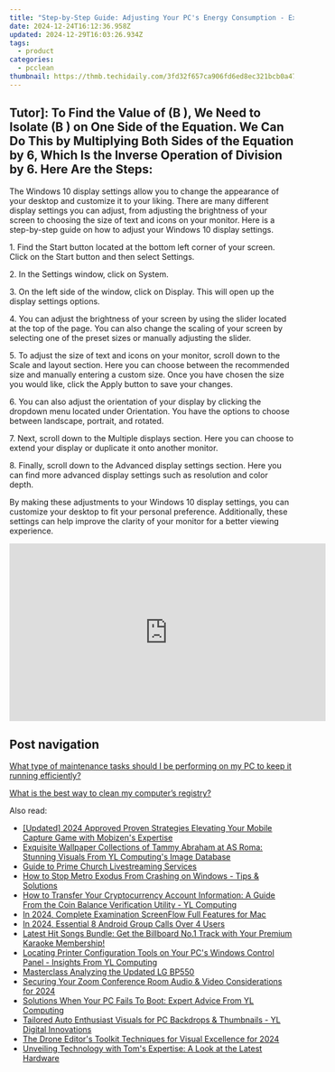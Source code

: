 ```yaml
---
title: "Step-by-Step Guide: Adjusting Your PC's Energy Consumption - Expert Tips From YL Computing"
date: 2024-12-24T16:12:36.958Z
updated: 2024-12-29T16:03:26.934Z
tags:
  - product
categories:
  - pcclean
thumbnail: https://thmb.techidaily.com/3fd32f657ca906fd6ed8ec321bcb0a471e050e9fdbe1e0332d4aba568afc6cd5.jpg
---
```


## Tutor]: To Find the Value of \(B \), We Need to Isolate \(B \) on One Side of the Equation. We Can Do This by Multiplying Both Sides of the Equation by 6, Which Is the Inverse Operation of Division by 6. Here Are the Steps:

The Windows 10 display settings allow you to change the appearance of your desktop and customize it to your liking. There are many different display settings you can adjust, from adjusting the brightness of your screen to choosing the size of text and icons on your monitor. Here is a step-by-step guide on how to adjust your Windows 10 display settings. 

1\. Find the Start button located at the bottom left corner of your screen. Click on the Start button and then select Settings.

2\. In the Settings window, click on System.

3\. On the left side of the window, click on Display. This will open up the display settings options. 

4\. You can adjust the brightness of your screen by using the slider located at the top of the page. You can also change the scaling of your screen by selecting one of the preset sizes or manually adjusting the slider.

5\. To adjust the size of text and icons on your monitor, scroll down to the Scale and layout section. Here you can choose between the recommended size and manually entering a custom size. Once you have chosen the size you would like, click the Apply button to save your changes.

6\. You can also adjust the orientation of your display by clicking the dropdown menu located under Orientation. You have the options to choose between landscape, portrait, and rotated.

7\. Next, scroll down to the Multiple displays section. Here you can choose to extend your display or duplicate it onto another monitor.

8\. Finally, scroll down to the Advanced display settings section. Here you can find more advanced display settings such as resolution and color depth. 

By making these adjustments to your Windows 10 display settings, you can customize your desktop to fit your personal preference. Additionally, these settings can help improve the clarity of your monitor for a better viewing experience.

<!-- affiliate ads begin -->
<iframe width="560" height="315" src="https://www.youtube.com/embed/9Q8Feep0Rc0?si=YkPhRxXGvrRRMJtb" title="YouTube video player" frameborder="0" allow="accelerometer; autoplay; clipboard-write; encrypted-media; gyroscope; picture-in-picture; web-share" referrerpolicy="strict-origin-when-cross-origin" allowfullscreen></iframe>
<!-- affiliate ads end -->

## Post navigation

[What type of maintenance tasks should I be performing on my PC to keep it running efficiently?](https://tools.techidaily.com/pcclean/products/)

[What is the best way to clean my computer’s registry?](https://tools.techidaily.com/pcclean/products/)

<ins class="adsbygoogle"
     style="display:block"
     data-ad-format="autorelaxed"
     data-ad-client="ca-pub-7571918770474297"
     data-ad-slot="1223367746"></ins>

<ins class="adsbygoogle"
     style="display:block"
     data-ad-client="ca-pub-7571918770474297"
     data-ad-slot="8358498916"
     data-ad-format="auto"
     data-full-width-responsive="true"></ins>

<span class="atpl-alsoreadstyle">Also read:</span>
<div><ul>
<li><a href="https://screen-recording.techidaily.com/updated-2024-approved-proven-strategies-elevating-your-mobile-capture-game-with-mobizens-expertise/"><u>[Updated] 2024 Approved Proven Strategies Elevating Your Mobile Capture Game with Mobizen's Expertise</u></a></li>
<li><a href="https://win-exclusive.techidaily.com/exquisite-wallpaper-collections-of-tammy-abraham-at-as-roma-stunning-visuals-from-yl-computings-image-database/"><u>Exquisite Wallpaper Collections of Tammy Abraham at AS Roma: Stunning Visuals From YL Computing's Image Database</u></a></li>
<li><a href="https://fox-helps.techidaily.com/guide-to-prime-church-livestreaming-services/"><u>Guide to Prime Church Livestreaming Services</u></a></li>
<li><a href="https://win-answers.techidaily.com/how-to-stop-metro-exodus-from-crashing-on-windows-tips-and-solutions/"><u>How to Stop Metro Exodus From Crashing on Windows - Tips & Solutions</u></a></li>
<li><a href="https://win-exclusive.techidaily.com/how-to-transfer-your-cryptocurrency-account-information-a-guide-from-the-coin-balance-verification-utility-yl-computing/"><u>How to Transfer Your Cryptocurrency Account Information: A Guide From the Coin Balance Verification Utility - YL Computing</u></a></li>
<li><a href="https://screen-activity-recording.techidaily.com/in-2024-complete-examination-screenflow-full-features-for-mac/"><u>In 2024, Complete Examination ScreenFlow Full Features for Mac</u></a></li>
<li><a href="https://visual-screen-recording.techidaily.com/in-2024-essential-8-android-group-calls-over-4-users/"><u>In 2024, Essential 8 Android Group Calls Over 4 Users</u></a></li>
<li><a href="https://win-exclusive.techidaily.com/latest-hit-songs-bundle-get-the-billboard-no1-track-with-your-premium-karaoke-membership/"><u>Latest Hit Songs Bundle: Get the Billboard No.1 Track with Your Premium Karaoke Membership!</u></a></li>
<li><a href="https://win-exclusive.techidaily.com/locating-printer-configuration-tools-on-your-pcs-windows-control-panel-insights-from-yl-computing/"><u>Locating Printer Configuration Tools on Your PC's Windows Control Panel - Insights From YL Computing</u></a></li>
<li><a href="https://extra-resources.techidaily.com/masterclass-analyzing-the-updated-lg-bp550/"><u>Masterclass Analyzing the Updated LG BP550</u></a></li>
<li><a href="https://screen-activity-recording.techidaily.com/securing-your-zoom-conference-room-audio-and-video-considerations-for-2024/"><u>Securing Your Zoom Conference Room Audio & Video Considerations for 2024</u></a></li>
<li><a href="https://win-exclusive.techidaily.com/solutions-when-your-pc-fails-to-boot-expert-advice-from-yl-computing/"><u>Solutions When Your PC Fails To Boot: Expert Advice From YL Computing</u></a></li>
<li><a href="https://win-exclusive.techidaily.com/tailored-auto-enthusiast-visuals-for-pc-backdrops-and-thumbnails-yl-digital-innovations/"><u>Tailored Auto Enthusiast Visuals for PC Backdrops & Thumbnails - YL Digital Innovations</u></a></li>
<li><a href="https://some-tips.techidaily.com/the-drone-editors-toolkit-techniques-for-visual-excellence-for-2024/"><u>The Drone Editor's Toolkit Techniques for Visual Excellence for 2024</u></a></li>
<li><a href="https://hardware-tips.techidaily.com/unveiling-technology-with-toms-expertise-a-look-at-the-latest-hardware/"><u>Unveiling Technology with Tom's Expertise: A Look at the Latest Hardware</u></a></li>
</ul></div>

